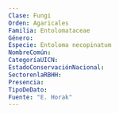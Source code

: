 ```yaml
---
Clase: Fungi
Orden: Agaricales
Familia: Entolomataceae
Género: 
Especie: Entoloma necopinatum
NombreComún: 
CategoríaUICN: 
EstadoConservaciónNacional: 
SectorenlaRBHH: 
Presencia: 
TipoDeDato: 
Fuente: "E. Horak"
---
```


